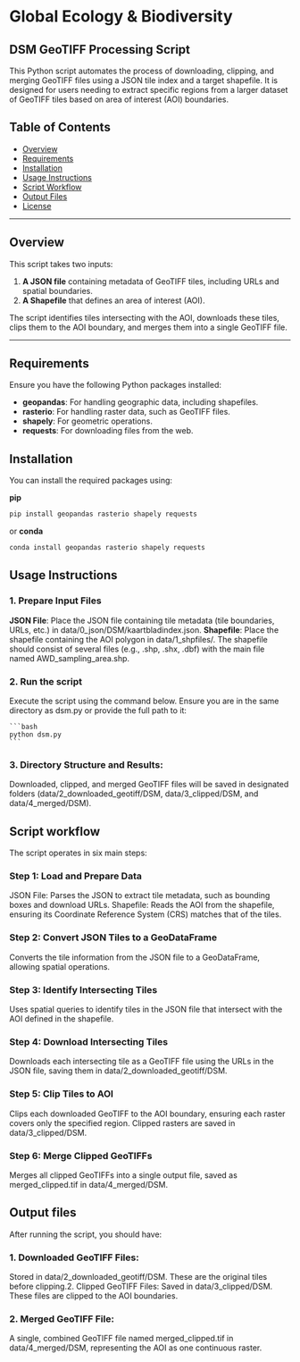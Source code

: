 # Global Ecology & Biodiversity

## DSM GeoTIFF Processing Script

This Python script automates the process of downloading, clipping, and merging GeoTIFF files using a JSON tile index and a target shapefile. It is designed for users needing to extract specific regions from a larger dataset of GeoTIFF tiles based on area of interest (AOI) boundaries.

## Table of Contents

- [Overview](#overview)
- [Requirements](#requirements)
- [Installation](#installation)
- [Usage Instructions](#usage-instructions)
- [Script Workflow](#script-workflow)
- [Output Files](#output-files)
- [License](#license)

---

## Overview

This script takes two inputs:

1. **A JSON file** containing metadata of GeoTIFF tiles, including URLs and spatial boundaries.
2. **A Shapefile** that defines an area of interest (AOI).

The script identifies tiles intersecting with the AOI, downloads these tiles, clips them to the AOI boundary, and merges them into a single GeoTIFF file.

---

## Requirements

Ensure you have the following Python packages installed:

- **geopandas**: For handling geographic data, including shapefiles.
- **rasterio**: For handling raster data, such as GeoTIFF files.
- **shapely**: For geometric operations.
- **requests**: For downloading files from the web.

## Installation

You can install the required packages using:

**pip**

```bash
pip install geopandas rasterio shapely requests
```

or **conda**

```bash
conda install geopandas rasterio shapely requests
```

## Usage Instructions

### 1. Prepare Input Files

**JSON File**: Place the JSON file containing tile metadata (tile boundaries, URLs, etc.) in data/0_json/DSM/kaartbladindex.json.
**Shapefile**: Place the shapefile containing the AOI polygon in data/1_shpfiles/. The shapefile should consist of several files (e.g., .shp, .shx, .dbf) with the main file named AWD_sampling_area.shp.

### 2. Run the script

Execute the script using the command below. Ensure you are in the same directory as dsm.py or provide the full path to it:

    ```bash
    python dsm.py
    ```

### 3. Directory Structure and Results:

Downloaded, clipped, and merged GeoTIFF files will be saved in designated folders (data/2_downloaded_geotiff/DSM, data/3_clipped/DSM, and data/4_merged/DSM).

## Script workflow

The script operates in six main steps:

### Step 1: Load and Prepare Data

JSON File: Parses the JSON to extract tile metadata, such as bounding boxes and download URLs.
Shapefile: Reads the AOI from the shapefile, ensuring its Coordinate Reference System (CRS) matches that of the tiles.

### Step 2: Convert JSON Tiles to a GeoDataFrame

Converts the tile information from the JSON file to a GeoDataFrame, allowing spatial operations.

### Step 3: Identify Intersecting Tiles

Uses spatial queries to identify tiles in the JSON file that intersect with the AOI defined in the shapefile.

### Step 4: Download Intersecting Tiles

Downloads each intersecting tile as a GeoTIFF file using the URLs in the JSON file, saving them in data/2_downloaded_geotiff/DSM.

### Step 5: Clip Tiles to AOI

Clips each downloaded GeoTIFF to the AOI boundary, ensuring each raster covers only the specified region.
Clipped rasters are saved in data/3_clipped/DSM.

### Step 6: Merge Clipped GeoTIFFs

Merges all clipped GeoTIFFs into a single output file, saved as merged_clipped.tif in data/4_merged/DSM.

## Output files

After running the script, you should have:

### 1. Downloaded GeoTIFF Files:

Stored in data/2_downloaded_geotiff/DSM. These are the original tiles before clipping.2. Clipped GeoTIFF Files: Saved in data/3_clipped/DSM. These files are clipped to the AOI boundaries.

### 2. Merged GeoTIFF File:

A single, combined GeoTIFF file named merged_clipped.tif in data/4_merged/DSM, representing the AOI as one continuous raster.
